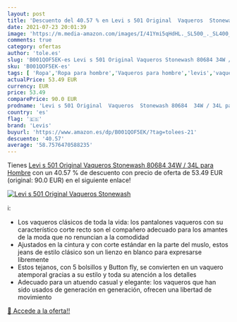 ```yaml
---
layout: post
title: 'Descuento del 40.57 % en Levi s 501 Original  Vaqueros  Stonewash'
date: 2021-07-23 20:01:39
image: 'https://m.media-amazon.com/images/I/41Ymi5qHdHL._SL500_._SL400_.jpg'
comments: true
category: ofertas
author: 'tole.es'
slug: 'B001QOF5EK-es Levi s 501 Original Vaqueros Stonewash 80684 34W / 34L...'
sku: 'B001QOF5EK-es'
tags: [ 'Ropa','Ropa para hombre','Vaqueros para hombre','levis','vaqueros', ]
actualPrice: 53.49 EUR
currency: EUR
price: 53.49
comparePrice: 90.0 EUR
prodname: 'Levi s 501 Original  Vaqueros  Stonewash 80684  34W / 34L para Hombre'
country: 'es'
flag: '🇪🇸'
brand: 'Levis'
buyurl: 'https://www.amazon.es/dp/B001QOF5EK/?tag=tolees-21'
descuento: '40.57'
average: '58.7576470588235'
---
```


Tienes [Levi s 501 Original  Vaqueros  Stonewash 80684  34W / 34L para Hombre](https://www.amazon.es/dp/B001QOF5EK/?tag=tolees-21) con un 40.57 % de descuento con precio de oferta de 53.49 EUR (original: 90.0 EUR) en el siguiente enlace!

[![Levi s 501 Original  Vaqueros  Stonewash](https://m.media-amazon.com/images/I/41Ymi5qHdHL._SL500_._SL400_.jpg)](https://www.amazon.es/dp/B001QOF5EK/?tag=tolees-21)

ℹ️:

- Los vaqueros clásicos de toda la vida: los pantalones vaqueros con su característico corte recto son el compañero adecuado para los amantes de la moda que no renuncian a la comodidad
- Ajustados en la cintura y con corte estándar en la parte del muslo, estos jeans de estilo clásico son un lienzo en blanco para expresarse libremente
- Estos tejanos, con 5 bolsillos y Button fly, se convierten en un vaquero atemporal gracias a su estilo y toda su atención a los detalles
- Adecuado para un atuendo casual y elegante: los vaqueros que han sido usados de generación en generación, ofrecen una libertad de movimiento

[🛒 Accede a la oferta!!](https://www.amazon.es/dp/B001QOF5EK/?tag=tolees-21)
